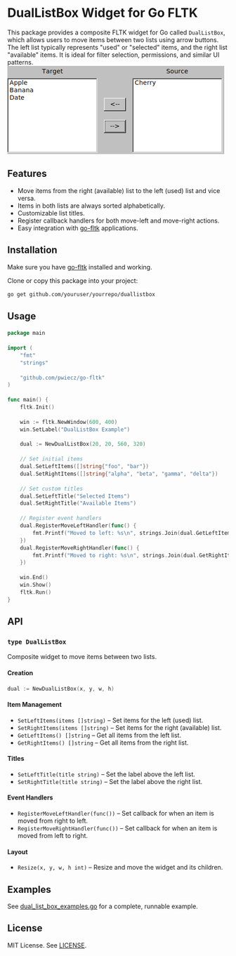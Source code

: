 # DualListBox Widget for Go FLTK

This package provides a composite FLTK widget for Go called `DualListBox`, which allows users to move items between two lists using arrow buttons. The left list typically represents "used" or "selected" items, and the right list "available" items. It is ideal for filter selection, permissions, and similar UI patterns.
![DualListBox Screenshot](./DualList.png)

## Features

- Move items from the right (available) list to the left (used) list and vice versa.
- Items in both lists are always sorted alphabetically.
- Customizable list titles.
- Register callback handlers for both move-left and move-right actions.
- Easy integration with [go-fltk](https://github.com/pwiecz/go-fltk) applications.

## Installation

Make sure you have [go-fltk](https://github.com/pwiecz/go-fltk) installed and working.

Clone or copy this package into your project:

```sh
go get github.com/youruser/yourrepo/duallistbox
```

## Usage

```go
package main

import (
	"fmt"
	"strings"

	"github.com/pwiecz/go-fltk"
)

func main() {
	fltk.Init()

	win := fltk.NewWindow(600, 400)
	win.SetLabel("DualListBox Example")

	dual := NewDualListBox(20, 20, 560, 320)

	// Set initial items
	dual.SetLeftItems([]string{"foo", "bar"})
	dual.SetRightItems([]string{"alpha", "beta", "gamma", "delta"})

	// Set custom titles
	dual.SetLeftTitle("Selected Items")
	dual.SetRightTitle("Available Items")

	// Register event handlers
	dual.RegisterMoveLeftHandler(func() {
		fmt.Printf("Moved to left: %s\n", strings.Join(dual.GetLeftItems(), ", "))
	})
	dual.RegisterMoveRightHandler(func() {
		fmt.Printf("Moved to right: %s\n", strings.Join(dual.GetRightItems(), ", "))
	})

	win.End()
	win.Show()
	fltk.Run()
}
```

## API

### `type DualListBox`

Composite widget to move items between two lists.

#### Creation

```go
dual := NewDualListBox(x, y, w, h)
```

#### Item Management

- `SetLeftItems(items []string)` – Set items for the left (used) list.
- `SetRightItems(items []string)` – Set items for the right (available) list.
- `GetLeftItems() []string` – Get all items from the left list.
- `GetRightItems() []string` – Get all items from the right list.

#### Titles

- `SetLeftTitle(title string)` – Set the label above the left list.
- `SetRightTitle(title string)` – Set the label above the right list.

#### Event Handlers

- `RegisterMoveLeftHandler(func())` – Set callback for when an item is moved from right to left.
- `RegisterMoveRightHandler(func())` – Set callback for when an item is moved from left to right.

#### Layout

- `Resize(x, y, w, h int)` – Resize and move the widget and its children.

## Examples

See [dual_list_box_examples.go](dual_list_box_examples.go) for a complete, runnable example.

## License

MIT License. See [LICENSE](LICENSE).